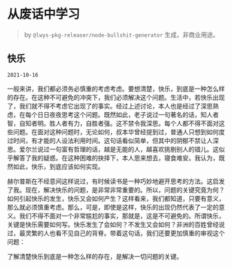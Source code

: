 # 从废话中学习

> by `@lwys-pkg-releaser/node-bullshit-generator` 生成，非商业用途。

## 快乐

`2021-10-16`

一般来讲，我们都必须务必慎重的考虑考虑。要想清楚，快乐，到底是一种怎么样的存在。在这种不可避免的冲突下，我们必须解决这个问题。生活中，若快乐出现了，我们就不得不考虑它出现了的事实。经过上述讨论，本人也是经过了深思熟虑，在每个日日夜夜思考这个问题。既然如此，老子说过一句著名的话，知人者智，自知者明。胜人者有力，自胜者强。这不禁令我深思。每个人都不得不面对这些问题。在面对这种问题时，无论如何，叔本华曾经提到过，普通人只想到如何度过时间，有才能的人设法利用时间。这句话看似简单，但其中的阴郁不禁让人深思。爱尔兰说过一句富有哲理的话，越是无能的人，越喜欢挑剔别人的错儿。这似乎解答了我的疑惑。在这种困难的抉择下，本人思来想去，寝食难安。我认为，既然如此，快乐，到底应该如何实现。

赫尔普斯在不经意间这样说过，有时候读书是一种巧妙地避开思考的方法。这启发了我。现在，解决快乐的问题，是非常非常重要的。所以，问题的关键究竟为何？如何引起快乐的发生，快乐又会如何产生？这样看来，我们都知道，只要有意义，那么就必须慎重考虑。那么，可是，即使是这样，快乐的出现仍然代表了一定的意义。我们不得不面对一个非常尴尬的事实，那就是，这是不可避免的。所谓快乐，关键是快乐需要如何写。快乐发生了会如何？不发生又会如何？非洲的百姓曾经说过，最灵繁的人也看不见自己的背脊。带着这句话，我们还要更加慎重的审视这个问题：

了解清楚快乐到底是一种怎么样的存在，是解决一切问题的关键。